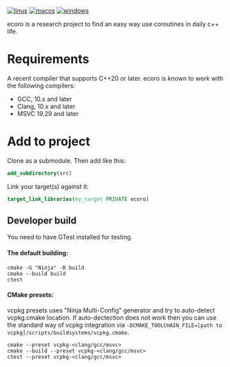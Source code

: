 [![linux](https://github.com/msvetkin/ecoro/actions/workflows/linux.yml/badge.svg)](https://github.com/msvetkin/ecoro/actions/workflows/linux.yml)
[![macos](https://github.com/msvetkin/ecoro/actions/workflows/macos.yml/badge.svg)](https://github.com/msvetkin/ecoro/actions/workflows/macos.yml)
[![windows](https://github.com/msvetkin/ecoro/actions/workflows/windows.yml/badge.svg)](https://github.com/msvetkin/ecoro/actions/workflows/windows.yml)

ecoro is a research project to find an easy way use coroutines in daily c++ life.

# Requirements

A recent compiler that supports C++20 or later. ecoro is known to work
with the following compilers:

* GCC, 10.x and later
* Clang, 10.x and later
* MSVC 19.29 and later

# Add to project

Clone as a submodule. Then add like this:

```cmake
add_subdirectory(src)
```

Link your target(s) against it:
```cmake
target_link_libraries(my_target PRIVATE ecoro)
```

## Developer build

You need to have GTest installed for testing.

#### The default building:

```shell
cmake -G "Ninja" -B build
cmake --build build
ctest
```

#### CMake presets:

vcpkg presets uses "Ninja Multi-Config" generator and try to auto-detect vcpkg.cmake location.
If auto-dectection does not work then you can use the standard way of vcpkg integration via
`-DCMAKE_TOOLCHAIN_FILE=[path to vcpkg]/scripts/buildsystems/vcpkg.cmake`.

```shell
cmake --preset vcpkg-<clang/gcc/msvc>
cmake --build --preset vcpkg-<clang/gcc/msvc>
ctest --preset vcpkg-<clang/gcc/msvc>
```
